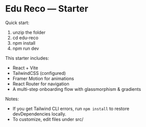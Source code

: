 Edu Reco — Starter
==================

Quick start:

1. unzip the folder
2. cd edu-reco
3. npm install
4. npm run dev

This starter includes:
- React + Vite
- TailwindCSS (configured)
- Framer Motion for animations
- React Router for navigation
- A multi-step onboarding flow with glassmorphism & gradients

Notes:
- If you get Tailwind CLI errors, run `npm install` to restore devDependencies locally.
- To customize, edit files under src/
